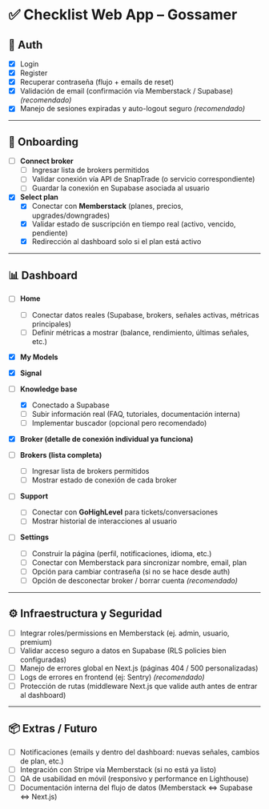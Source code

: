 # ✅ Checklist Web App – Gossamer

## 🔐 Auth
- [x] Login  
- [x] Register  
- [x] Recuperar contraseña (flujo + emails de reset)  
- [x] Validación de email (confirmación vía Memberstack / Supabase) *(recomendado)*  
- [x] Manejo de sesiones expiradas y auto-logout seguro *(recomendado)*  

---

## 🧭 Onboarding
- [ ] **Connect broker**  
  - [ ] Ingresar lista de brokers permitidos  
  - [ ] Validar conexión vía API de SnapTrade (o servicio correspondiente)  
  - [ ] Guardar la conexión en Supabase asociada al usuario  

- [x] **Select plan**  
  - [x] Conectar con **Memberstack** (planes, precios, upgrades/downgrades)  
  - [x] Validar estado de suscripción en tiempo real (activo, vencido, pendiente)  
  - [x] Redirección al dashboard solo si el plan está activo  

---

## 📊 Dashboard
- [ ] **Home**  
  - [ ] Conectar datos reales (Supabase, brokers, señales activas, métricas principales)  
  - [ ] Definir métricas a mostrar (balance, rendimiento, últimas señales, etc.)  

- [x] **My Models**  

- [x] **Signal**  

- [ ] **Knowledge base**  
  - [x] Conectado a Supabase  
  - [ ] Subir información real (FAQ, tutoriales, documentación interna)  
  - [ ] Implementar buscador (opcional pero recomendado)  

- [x] **Broker (detalle de conexión individual ya funciona)**  

- [ ] **Brokers (lista completa)**  
  - [ ] Ingresar lista de brokers permitidos  
  - [ ] Mostrar estado de conexión de cada broker  

- [ ] **Support**  
  - [ ] Conectar con **GoHighLevel** para tickets/conversaciones  
  - [ ] Mostrar historial de interacciones al usuario  

- [ ] **Settings**  
  - [ ] Construir la página (perfil, notificaciones, idioma, etc.)  
  - [ ] Conectar con Memberstack para sincronizar nombre, email, plan  
  - [ ] Opción para cambiar contraseña (si no se hace desde auth)  
  - [ ] Opción de desconectar broker / borrar cuenta *(recomendado)*  

---

## ⚙️ Infraestructura y Seguridad
- [ ] Integrar roles/permissions en Memberstack (ej. admin, usuario, premium)  
- [ ] Validar acceso seguro a datos en Supabase (RLS policies bien configuradas)  
- [ ] Manejo de errores global en Next.js (páginas 404 / 500 personalizadas)  
- [ ] Logs de errores en frontend (ej: Sentry) *(recomendado)*  
- [ ] Protección de rutas (middleware Next.js que valide auth antes de entrar al dashboard)  

---

## 📦 Extras / Futuro
- [ ] Notificaciones (emails y dentro del dashboard: nuevas señales, cambios de plan, etc.)  
- [ ] Integración con Stripe vía Memberstack (si no está ya listo)  
- [ ] QA de usabilidad en móvil (responsivo y performance en Lighthouse)  
- [ ] Documentación interna del flujo de datos (Memberstack ⇔ Supabase ⇔ Next.js)  

